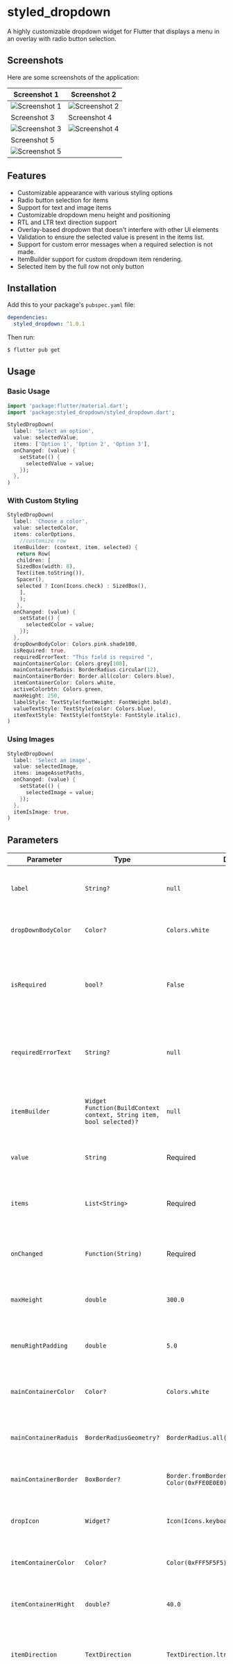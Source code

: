 # styled_dropdown

A highly customizable dropdown widget for Flutter that displays a menu in an overlay with radio button selection.



## Screenshots

Here are some screenshots of the application:

| Screenshot 1 | Screenshot 2 |
|-------------|-------------|
| ![Screenshot 1](screenshots/image1.png) | ![Screenshot 2](screenshots/image2.png) |
| Screenshot 3 | Screenshot 4 |
| ![Screenshot 3](screenshots/image3.png) | ![Screenshot 4](screenshots/image4.png) |
| Screenshot 5 |
| ![Screenshot 5](screenshots/img5.png) | 


## Features

- Customizable appearance with various styling options
- Radio button selection for items
- Support for text and image items
- Customizable dropdown menu height and positioning
- RTL and LTR text direction support
- Overlay-based dropdown that doesn't interfere with other UI elements
- Validation to ensure the selected value is present in the items list.
- Support for custom error messages when a required selection is not made.
- ItemBuilder support for custom dropdown item rendering.
- Selected item by the full row not only button 



## Installation

Add this to your package's `pubspec.yaml` file:

```yaml
dependencies:
  styled_dropdown: ^1.0.1
```

Then run:

```bash
$ flutter pub get
```

## Usage

### Basic Usage

```dart
import 'package:flutter/material.dart';
import 'package:styled_dropdown/styled_dropdown.dart';

StyledDropDown(
  label: 'Select an option',
  value: selectedValue,
  items: ['Option 1', 'Option 2', 'Option 3'],
  onChanged: (value) {
    setState(() {
      selectedValue = value;
    });
  },
)
```

### With Custom Styling

```dart
StyledDropDown(
  label: 'Choose a color',
  value: selectedColor,
  items: colorOptions,
    //customize row 
  itemBuilder: (context, item, selected) {
   return Row(
   children: [
   SizedBox(width: 8),
   Text(item.toString()),
   Spacer(),
   selected ? Icon(Icons.check) : SizedBox(),
    ],
    );
   },
  onChanged: (value) {
    setState(() {
      selectedColor = value;
    });
  },
  dropDownBodyColor: Colors.pink.shade100,
  isRequired: true,
  requiredErrorText: "This field is required ",
  mainContainerColor: Colors.grey[100],
  mainContainerRaduis: BorderRadius.circular(12),
  mainContainerBorder: Border.all(color: Colors.blue),
  itemContainerColor: Colors.white,
  activeColorbtn: Colors.green,
  maxHeight: 250,
  labelStyle: TextStyle(fontWeight: FontWeight.bold),
  valueTextStyle: TextStyle(color: Colors.blue),
  itemTextStyle: TextStyle(fontStyle: FontStyle.italic),
)
```

### Using Images

```dart
StyledDropDown(
  label: 'Select an image',
  value: selectedImage,
  items: imageAssetPaths,
  onChanged: (value) {
    setState(() {
      selectedImage = value;
    });
  },
  itemIsImage: true,
)
```

## Parameters

| Parameter | Type | Default | Description |
|-----------|------|---------|-------------|
| `label` | `String?` | `null` | Optional label displayed above the dropdown. |
| `dropDownBodyColor` | `Color?` | `Colors.white` | Background Color for drop down container |
| `isRequired` | `bool?` | `False` |validation to ensure the selected value is present in the items list |
| `requiredErrorText` | `String?` | `null` |Custom error message when required and not selected. |
| `itemBuilder` | `Widget Function(BuildContext context, String item, bool selected)?` | `null` | itemBuilder support for custom dropdown item rendering. |
| `value` | `String` | Required | The currently selected value. |
| `items` | `List<String>` | Required | The list of items to display in the dropdown menu. |
| `onChanged` | `Function(String)` | Required | Callback invoked when a new item is selected. |
| `maxHeight` | `double` | `300.0` | Maximum height of the dropdown menu. |
| `menuRightPadding` | `double` | `5.0` | Right padding for the dropdown menu. |
| `mainContainerColor` | `Color?` | `Colors.white` | Background color of the main dropdown container. |
| `mainContainerRaduis` | `BorderRadiusGeometry?` | `BorderRadius.all(Radius.circular(8))` | Border radius of the main dropdown container. |
| `mainContainerBorder` | `BoxBorder?` | `Border.fromBorderSide(BorderSide(color: Color(0xFFE0E0E0)))` | Border of the main dropdown container. |
| `dropIcon` | `Widget?` | `Icon(Icons.keyboard_arrow_down)` | Icon displayed in the dropdown container. |
| `itemContainerColor` | `Color?` | `Color(0xFFF5F5F5)` | Background color of the item containers. |
| `itemContainerHight` | `double?` | `40.0` | Height of each item in the dropdown menu. |
| `itemDirection` | `TextDirection` | `TextDirection.ltr` | Text direction of the items in the dropdown menu. |
| `itemIsImage` | `bool?` | `false` | Whether items should be displayed as images. |
| `activeColorbtn` | `Color?` | `Colors.blue` | Color of the active radio button. |
| `fillColorbtn` | `Color?` | `Colors.blue` | Fill color of the radio button. |
| `labelStyle` | `TextStyle?` | `Theme.of(context).textTheme.labelMedium` | Text style for the dropdown label. |
| `itemTextStyle` | `TextStyle?` | `Theme.of(context).textTheme.bodyMedium` | Text style for the items in the dropdown menu. |
| `valueTextStyle` | `TextStyle?` | `Theme.of(context).textTheme.bodyMedium` | Text style for the selected value displayed in the dropdown button. |

## Example

```dart
import 'package:flutter/material.dart';
import 'package:styled_dropdown/styled_dropdown.dart';

void main() {
  runApp(const MyApp());
}

class MyApp extends StatelessWidget {
  const MyApp({Key? key}) : super(key: key);

  @override
  Widget build(BuildContext context) {
    return MaterialApp(
      title: 'StyledDropDown Example',
      theme: ThemeData(
        primarySwatch: Colors.blue,
      ),
      home: const MyHomePage(),
    );
  }
}

class MyHomePage extends StatefulWidget {
  const MyHomePage({Key? key}) : super(key: key);

  @override
  State<MyHomePage> createState() => _MyHomePageState();
}

class _MyHomePageState extends State<MyHomePage> {
  String selected = 'Option 1';
  final List<String> items = ['Option 1', 'Option 2', 'Option 3'];

  @override
  Widget build(BuildContext context) {
    return Scaffold(
      backgroundColor: Colors.white,
      appBar: AppBar(
        title: const Text('Styled Dropdown Example'),
        backgroundColor: Colors.white,
      ),
      body: Column(
        children: [
          
           Padding(
            padding: const EdgeInsets.all(16.0),
            child: StyledDropDown(
              label: 'Select an option', 
              value: selected,
              items: items,
              onChanged: (value) {
                setState(() {
                  selected = value;
                });
              },
              maxHeight: 200, 
              menuRightPadding: 1.0,
            ),
          ),
        ],
      ),
    );
  }
}
```

## License

This project is licensed under the MIT License - see the LICENSE file for details.

## Contributing

Contributions are welcome! Please feel free to submit a Pull Request.

## Additional information

For issues, feature requests or additional information, please visit the [GitHub repository](https://github.com/wogoodwael/styled_drop_down.git) or contact the author.
